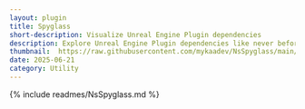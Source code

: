 ```yaml
---
layout: plugin
title: Spyglass
short-description: Visualize Unreal Engine Plugin dependencies
description: Explore Unreal Engine Plugin dependencies like never before.
thumbnail:  https://raw.githubusercontent.com/mykaadev/NsSpyglass/main/Resources/Banner.png
date: 2025-06-21
category: Utility
---
```


{% include readmes/NsSpyglass.md %}
